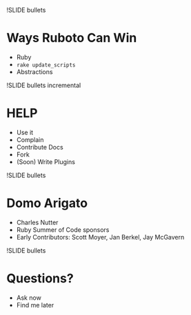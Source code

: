 !SLIDE bullets
# Ways Ruboto Can Win #

* Ruby
* `rake update_scripts`
* Abstractions

!SLIDE bullets incremental
# HELP #

* Use it
* Complain
* Contribute Docs
* Fork
* (Soon) Write Plugins

!SLIDE bullets
# Domo Arigato #

* Charles Nutter
* Ruby Summer of Code sponsors
* Early Contributors: Scott Moyer, Jan Berkel, Jay McGavern

!SLIDE bullets
# Questions? #

* Ask now
* Find me later

